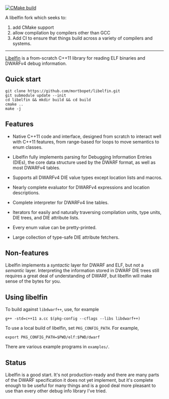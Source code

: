 [![CMake build](https://github.com/mortbopet/libelfin/actions/workflows/build.yml/badge.svg?branch=master)](https://github.com/mortbopet/libelfin/actions/workflows/build.yml)

A libelfin fork which seeks to:
1. add CMake support
2. allow compilation by compilers other than GCC
3. Add CI to ensure that things build across a variety of compilers and systems.

----------

[Libelfin](https://github.com/aclements/libelfin/) is a from-scratch
C++11 library for reading ELF binaries and DWARFv4 debug information.

Quick start
-----------

```shell
git clone https://github.com/mortbopet/libelfin.git
git submodule update --init
cd libelfin && mkdir build && cd build
cmake ..
make -j
```

Features
--------

* Native C++11 code and interface, designed from scratch to interact
  well with C++11 features, from range-based for loops to move
  semantics to enum classes.

* Libelfin fully implements parsing for Debugging Information Entries
  (DIEs), the core data structure used by the DWARF format, as well as
  most DWARFv4 tables.

* Supports all DWARFv4 DIE value types except location lists and
  macros.

* Nearly complete evaluator for DWARFv4 expressions and location
  descriptions.

* Complete interpreter for DWARFv4 line tables.

* Iterators for easily and naturally traversing compilation units,
  type units, DIE trees, and DIE attribute lists.

* Every enum value can be pretty-printed.

* Large collection of type-safe DIE attribute fetchers.

Non-features
------------

Libelfin implements a *syntactic* layer for DWARF and ELF, but not a
*semantic* layer.  Interpreting the information stored in DWARF DIE
trees still requires a great deal of understanding of DWARF, but
libelfin will make sense of the bytes for you.

Using libelfin
--------------

To build against `libdwarf++`, use, for example

    g++ -std=c++11 a.cc $(pkg-config --cflags --libs libdwarf++)

To use a local build of libelfin, set `PKG_CONFIG_PATH`.  For example,

    export PKG_CONFIG_PATH=$PWD/elf:$PWD/dwarf

There are various example programs in `examples/`.

Status
------

Libelfin is a good start.  It's not production-ready and there are
many parts of the DWARF specification it does not yet implement, but
it's complete enough to be useful for many things and is a good deal
more pleasant to use than every other debug info library I've tried.
